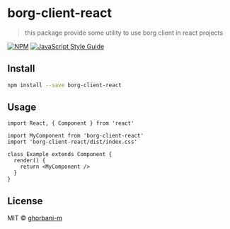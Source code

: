 # borg-client-react

> this package provide some utility to use borg client in react projects

[![NPM](https://img.shields.io/npm/v/borg-client-react.svg)](https://www.npmjs.com/package/borg-client-react) [![JavaScript Style Guide](https://img.shields.io/badge/code_style-standard-brightgreen.svg)](https://standardjs.com)

## Install

```bash
npm install --save borg-client-react
```

## Usage

```tsx
import React, { Component } from 'react'

import MyComponent from 'borg-client-react'
import 'borg-client-react/dist/index.css'

class Example extends Component {
  render() {
    return <MyComponent />
  }
}
```

## License

MIT © [ghorbani-m](https://github.com/ghorbani-m)
